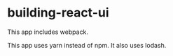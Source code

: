 # building-react-ui

This app includes webpack.

This app uses yarn instead of npm. It also uses lodash. 
